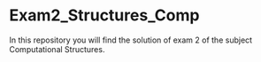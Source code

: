 # Exam2_Structures_Comp
In this repository you will find the solution of exam 2 of the subject Computational Structures.
